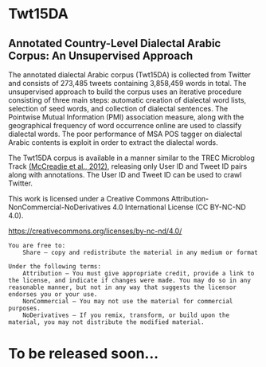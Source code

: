 # Twt15DA

## Annotated Country-Level Dialectal Arabic Corpus: An Unsupervised Approach 

The annotated dialectal Arabic corpus (Twt15DA) is collected from Twitter and consists of 273,485 tweets containing 3,858,459 words in total.
The unsupervised approach to build the corpus uses an iterative procedure consisting of three main steps: automatic creation of dialectal word lists, selection of seed words, and collection of dialectal sentences. The Pointwise Mutual Information (PMI) association measure, along with the geographical frequency of word occurrence online are used to classify dialectal words. The poor performance of MSA POS tagger on dialectal Arabic contents is exploit in order to extract the dialectal words. 

The Twt15DA corpus is available in a manner similar to the TREC Microblog Track [(McCreadie et al., 2012)](https://d1wqtxts1xzle7.cloudfront.net/30677437/mccreadieSIGIR2012.pdf?1361914697=&response-content-disposition=inline%3B+filename%3DOn_building_a_reusable_twitter_corpus.pdf&Expires=1614204391&Signature=dPtilByDEjixfxFk4fgfIguuLg3Bpd6Yv13Hz1HNUldnqCTYraY1bnGImu~-o7xIe8SdBAXMJHGdp2kzUyAYgQWDU8Rb-7goR0wYbyk~JF~5Qi2C5hLeRRtc2o68S~GZrYjf9OrMBc64x6PS15hY3vrNaGyxmC4NlTgWeQ7KB~i9OVircRwqzqsOdK2eLhWoujQgsQz--kM7TTAJtosNXxgpOZhO1gVKxkQEJ86Za-XfL6Alkw0KbEKbSQTW2KqHw~3U2l0nJ68el~fVYiKwRJk~sHDpVOveIDDehkl8H4PHnCtH9nwkUJb1JDgG9qdsT2783zwX9CaN5lEuKd2~2Q__&Key-Pair-Id=APKAJLOHF5GGSLRBV4ZA), releasing only User ID and Tweet ID pairs along with annotations. The User
ID and Tweet ID can be used to crawl Twitter. 

This work is licensed under a Creative Commons Attribution-NonCommercial-NoDerivatives 4.0 International License (CC BY-NC-ND 4.0).

https://creativecommons.org/licenses/by-nc-nd/4.0/

	You are free to:
		Share — copy and redistribute the material in any medium or format 
	
	Under the following terms:
		Attribution — You must give appropriate credit, provide a link to the license, and indicate if changes were made. You may do so in any reasonable manner, but not in any way that suggests the licensor endorses you or your use.
		NonCommercial — You may not use the material for commercial purposes.
		NoDerivatives — If you remix, transform, or build upon the material, you may not distribute the modified material. 


# To be released soon...

